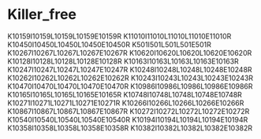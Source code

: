 # Killer_free
K10159I10159L10159L10159E10159R
K11010I11010L11010L11010E11010R
K10450I10450L10450L10450E10450R
K501I501L501L501E501R
K10267I10267L10267L10267E10267R
K10620I10620L10620L10620E10620R
K10128I10128L10128L10128E10128R
K10163I10163L10163L10163E10163R
K10247I10247L10247L10247E10247R
K10248I10248L10248L10248E10248R
K10262I10262L10262L10262E10262R
K10243I10243L10243L10243E10243R
K10470I10470L10470L10470E10470R
K10986I10986L10986L10986E10986R
K10165I10165L10165L10165E10165R
K10748I10748L10748L10748E10748R
K10271I10271L10271L10271E10271R
K10266I10266L10266L10266E10266R
K10867I10867L10867L10867E10867R
K10272I10272L10272L10272E10272R
K10540I10540L10540L10540E10540R
K10194I10194L10194L10194E10194R
K10358I10358L10358L10358E10358R
K10382I10382L10382L10382E10382R
